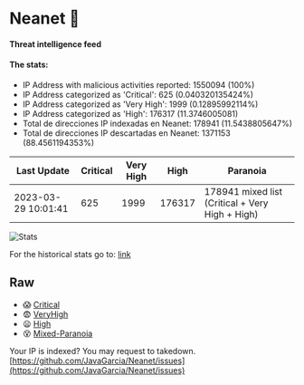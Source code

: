# Neanet :hocho:
#### Threat intelligence feed
#### The stats:

- IP Address with malicious activities reported: 1550094 (100%)
- IP Address categorized as 'Critical':  625 (0.040320135424%)
- IP Address categorized as 'Very High':  1999 (0.12895992114%)
- IP Address categorized as 'High':  176317 (11.3746005081)
- Total de direcciones IP indexadas en Neanet:  178941 (11.5438805647%)
- Total de direcciones IP descartadas en Neanet:  1371153 (88.4561194353%)

| Last Update | Critical | Very High | High | Paranoia |
| --- | --- | --- | --- | --- |
| 2023-03-29 10:01:41 | 625 | 1999 | 176317 | 178941 mixed list (Critical + Very High + High)|

![Stats](https://docs.google.com/spreadsheets/d/e/2PACX-1vSnaNMIXVabIpDJjufMlzH7poXnshF3mgd8Is1g9ytUEzVsP5my4Trn8f-xkoLLQ38xpL3HtmUexLo6/pubchart?oid=501124687&format=image)

For the historical stats go to: [link](/stats.csv)
## Raw
- :scream: [Critical](https://raw.githubusercontent.com/JavaGarcia/Neanet/master/blacklists/neanet_critical.txt)
- :fearful: [VeryHigh](https://raw.githubusercontent.com/JavaGarcia/Neanet/master/blacklists/neanet_veryHigh.txtt)
- :frowning: [High](https://raw.githubusercontent.com/JavaGarcia/Neanet/master/blacklists/neanet_high.txt)
- :dizzy_face: [Mixed-Paranoia](https://raw.githubusercontent.com/JavaGarcia/Neanet/master/blacklists/neanet_all.txt)


Your IP is indexed? You may request to takedown. [https://github.com/JavaGarcia/Neanet/issues](https://github.com/JavaGarcia/Neanet/issues)





























































































































































































































































































































































































































































































































































































































































































































































































































































































































































































































































































































































































































































































































































































































































































































































































































































































































































































































































































































































































































































































































































































































































































































































































































































































































































































































































































































































































































































































































































































































































































































































































































































































































































































































































































































































































































































































































































































































































































































































































































































































































































































































































































































































































































































































































































































































































































































































































































































































































































































































































































































































































































































































































































































































































































































































































































































































































































































































































































































































































































































































































































































































































































































































































































































































































































































































































































































































































































































































































































































































































































































































































































































































































































































































































































































































































































































































































































































































































































































































































































































































































































































































































































































































































































































































































































































































































































































































































































































































































































































































































































































































































































































































































































































































































































































































































































































































































































































































































































































































































































































































































































































































































































































































































































